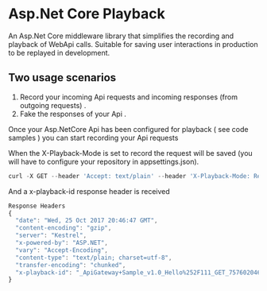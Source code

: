 # Asp.Net Core Playback
An Asp.Net Core middleware library that simplifies the recording and playback of WebApi calls. Suitable for saving user interactions in production to be replayed in development.

## Two usage scenarios
1. Record your incoming Api requests and incoming responses (from outgoing requests) . 
2. Fake the responses of your Api .

Once your Asp.NetCore Api has been configured for playback ( see code samples ) you can start recording your Api requests 

When the X-Playback-Mode is set to record the request will be saved (you will have to configure your repository in appsettings.json). 

```javascript
curl -X GET --header 'Accept: text/plain' --header 'X-Playback-Mode: Record' 'http://localhost/api/Hello/11
```

And a x-playback-id response header is received

```javascript
Response Headers
{
  "date": "Wed, 25 Oct 2017 20:46:47 GMT",
  "content-encoding": "gzip",
  "server": "Kestrel",
  "x-powered-by": "ASP.NET",
  "vary": "Accept-Encoding",
  "content-type": "text/plain; charset=utf-8",
  "transfer-encoding": "chunked",
  "x-playback-id": "_ApiGateway+Sample_v1.0_Hello%252F111_GET_757602046"
}
```
